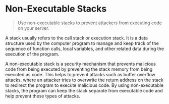 # Non-Executable Stacks

> Use non-executable stacks to prevent attackers from executing code on your server.

A stack usually refers to the call stack or execution stack. It is a data structure used by the computer program to manage and keep track of the sequence of function calls, local variables, and other related data during the execution of the program.

A non-executable stack is a security mechanism that prevents malicious code from being executed by preventing the stack memory from being executed as code. This helps to prevent attacks such as buffer overflow attacks, where an attacker tries to overwrite the return address on the stack to redirect the program to execute malicious code. By using non-executable stacks, the program can keep the stack separate from executable code and help prevent these types of attacks.